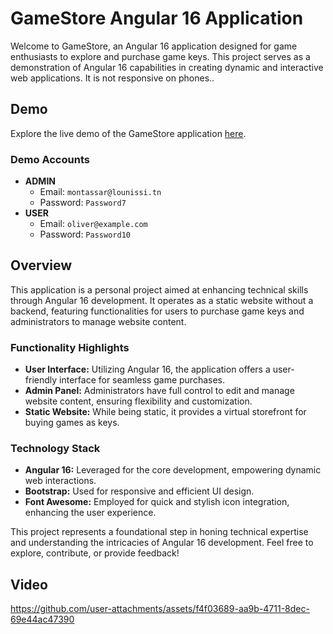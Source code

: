 GameStore Angular 16 Application
================================

Welcome to GameStore, an Angular 16 application designed for game enthusiasts to explore and purchase game keys. This project serves as a demonstration of Angular 16 capabilities in creating dynamic and interactive web applications. It is not responsive on phones..

Demo
----

Explore the live demo of the GameStore application [here](https://gamestore-bylmontassar.netlify.app/).

### Demo Accounts

*   **ADMIN**
    *   Email: `montassar@lounissi.tn`
    *   Password: `Password7`
*   **USER**
    *   Email: `oliver@example.com`
    *   Password: `Password10`

Overview
--------

This application is a personal project aimed at enhancing technical skills through Angular 16 development. It operates as a static website without a backend, featuring functionalities for users to purchase game keys and administrators to manage website content.

### Functionality Highlights

*   **User Interface:** Utilizing Angular 16, the application offers a user-friendly interface for seamless game purchases.
*   **Admin Panel:** Administrators have full control to edit and manage website content, ensuring flexibility and customization.
*   **Static Website:** While being static, it provides a virtual storefront for buying games as keys.

### Technology Stack

*   **Angular 16:** Leveraged for the core development, empowering dynamic web interactions.
*   **Bootstrap:** Used for responsive and efficient UI design.
*   **Font Awesome:** Employed for quick and stylish icon integration, enhancing the user experience.

This project represents a foundational step in honing technical expertise and understanding the intricacies of Angular 16 development. Feel free to explore, contribute, or provide feedback!

## Video
https://github.com/user-attachments/assets/f4f03689-aa9b-4711-8dec-69e44ac47390
